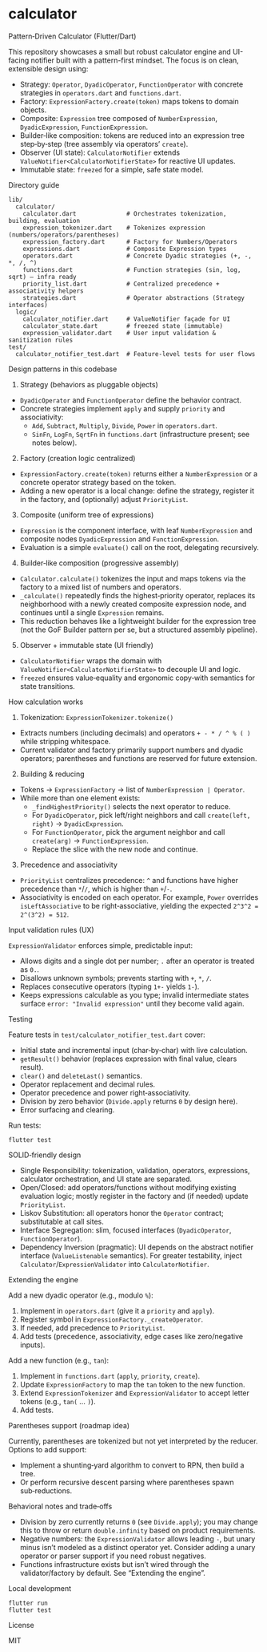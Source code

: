 # calculator

Pattern‑Driven Calculator (Flutter/Dart)

This repository showcases a small but robust calculator engine and UI-facing notifier built with a pattern-first mindset. The focus is on clean, extensible design using:

- Strategy: `Operator`, `DyadicOperator`, `FunctionOperator` with concrete strategies in `operators.dart` and `functions.dart`.
- Factory: `ExpressionFactory.create(token)` maps tokens to domain objects.
- Composite: `Expression` tree composed of `NumberExpression`, `DyadicExpression`, `FunctionExpression`.
- Builder‑like composition: tokens are reduced into an expression tree step‑by‑step (tree assembly via operators’ `create`).
- Observer (UI state): `CalculatorNotifier` extends `ValueNotifier<CalculatorNotifierState>` for reactive UI updates.
- Immutable state: `freezed` for a simple, safe state model.

Directory guide

```
lib/
  calculator/
    calculator.dart              # Orchestrates tokenization, building, evaluation
    expression_tokenizer.dart    # Tokenizes expression (numbers/operators/parentheses)
    expression_factory.dart      # Factory for Numbers/Operators
    expressions.dart             # Composite Expression types
    operators.dart               # Concrete Dyadic strategies (+, -, *, /, ^)
    functions.dart               # Function strategies (sin, log, sqrt) – infra ready
    priority_list.dart           # Centralized precedence + associativity helpers
    strategies.dart              # Operator abstractions (Strategy interfaces)
  logic/
    calculator_notifier.dart     # ValueNotifier façade for UI
    calculator_state.dart        # freezed state (immutable)
    expression_validator.dart    # User input validation & sanitization rules
test/
  calculator_notifier_test.dart  # Feature-level tests for user flows
```

Design patterns in this codebase

1) Strategy (behaviors as pluggable objects)
- `DyadicOperator` and `FunctionOperator` define the behavior contract.
- Concrete strategies implement `apply` and supply `priority` and associativity:
  - `Add`, `Subtract`, `Multiply`, `Divide`, `Power` in `operators.dart`.
  - `SinFn`, `LogFn`, `SqrtFn` in `functions.dart` (infrastructure present; see notes below).

2) Factory (creation logic centralized)
- `ExpressionFactory.create(token)` returns either a `NumberExpression` or a concrete operator strategy based on the token.
- Adding a new operator is a local change: define the strategy, register it in the factory, and (optionally) adjust `PriorityList`.

3) Composite (uniform tree of expressions)
- `Expression` is the component interface, with leaf `NumberExpression` and composite nodes `DyadicExpression` and `FunctionExpression`.
- Evaluation is a simple `evaluate()` call on the root, delegating recursively.

4) Builder‑like composition (progressive assembly)
- `Calculator.calculate()` tokenizes the input and maps tokens via the factory to a mixed list of numbers and operators.
- `_calculate()` repeatedly finds the highest‑priority operator, replaces its neighborhood with a newly created composite expression node, and continues until a single `Expression` remains.
- This reduction behaves like a lightweight builder for the expression tree (not the GoF Builder pattern per se, but a structured assembly pipeline).

5) Observer + immutable state (UI friendly)
- `CalculatorNotifier` wraps the domain with `ValueNotifier<CalculatorNotifierState>` to decouple UI and logic.
- `freezed` ensures value‑equality and ergonomic copy‑with semantics for state transitions.

How calculation works

1) Tokenization: `ExpressionTokenizer.tokenize()`
- Extracts numbers (including decimals) and operators `+ - * / ^ % ( )` while stripping whitespace.
- Current validator and factory primarily support numbers and dyadic operators; parentheses and functions are reserved for future extension.

2) Building & reducing
- Tokens → `ExpressionFactory` → list of `NumberExpression | Operator`.
- While more than one element exists:
  - `_findHighestPriority()` selects the next operator to reduce.
  - For `DyadicOperator`, pick left/right neighbors and call `create(left, right)` → `DyadicExpression`.
  - For `FunctionOperator`, pick the argument neighbor and call `create(arg)` → `FunctionExpression`.
  - Replace the slice with the new node and continue.

3) Precedence and associativity
- `PriorityList` centralizes precedence: `^` and functions have higher precedence than `*`/`/`, which is higher than `+`/`-`.
- Associativity is encoded on each operator. For example, `Power` overrides `isLeftAssociative` to be right‑associative, yielding the expected `2^3^2 = 2^(3^2) = 512`.

Input validation rules (UX)

`ExpressionValidator` enforces simple, predictable input:
- Allows digits and a single dot per number; `.` after an operator is treated as `0.`.
- Disallows unknown symbols; prevents starting with `+`, `*`, `/`.
- Replaces consecutive operators (typing `1+-` yields `1-`).
- Keeps expressions calculable as you type; invalid intermediate states surface `error: "Invalid expression"` until they become valid again.

Testing

Feature tests in `test/calculator_notifier_test.dart` cover:
- Initial state and incremental input (char‑by‑char) with live calculation.
- `getResult()` behavior (replaces expression with final value, clears result).
- `clear()` and `deleteLast()` semantics.
- Operator replacement and decimal rules.
- Operator precedence and power right‑associativity.
- Division by zero behavior (`Divide.apply` returns `0` by design here).
- Error surfacing and clearing.

Run tests:

```
flutter test
```

SOLID‑friendly design

- Single Responsibility: tokenization, validation, operators, expressions, calculator orchestration, and UI state are separated.
- Open/Closed: add operators/functions without modifying existing evaluation logic; mostly register in the factory and (if needed) update `PriorityList`.
- Liskov Substitution: all operators honor the `Operator` contract; substitutable at call sites.
- Interface Segregation: slim, focused interfaces (`DyadicOperator`, `FunctionOperator`).
- Dependency Inversion (pragmatic): UI depends on the abstract notifier interface (`ValueListenable` semantics). For greater testability, inject `Calculator`/`ExpressionValidator` into `CalculatorNotifier`.

Extending the engine

Add a new dyadic operator (e.g., modulo `%`):
1) Implement in `operators.dart` (give it a `priority` and `apply`).
2) Register symbol in `ExpressionFactory._createOperator`.
3) If needed, add precedence to `PriorityList`.
4) Add tests (precedence, associativity, edge cases like zero/negative inputs).

Add a new function (e.g., `tan`):
1) Implement in `functions.dart` (`apply`, `priority`, `create`).
2) Update `ExpressionFactory` to map the `tan` token to the new function.
3) Extend `ExpressionTokenizer` and `ExpressionValidator` to accept letter tokens (e.g., `tan(` … `)`).
4) Add tests.

Parentheses support (roadmap idea)

Currently, parentheses are tokenized but not yet interpreted by the reducer. Options to add support:
- Implement a shunting‑yard algorithm to convert to RPN, then build a tree.
- Or perform recursive descent parsing where parentheses spawn sub‑reductions.

Behavioral notes and trade‑offs

- Division by zero currently returns `0` (see `Divide.apply`); you may change this to throw or return `double.infinity` based on product requirements.
- Negative numbers: the `ExpressionValidator` allows leading `-`, but unary minus isn’t modeled as a distinct operator yet. Consider adding a unary operator or parser support if you need robust negatives.
- Functions infrastructure exists but isn’t wired through the validator/factory by default. See “Extending the engine”.

Local development

```
flutter run
flutter test
```

License

MIT 
